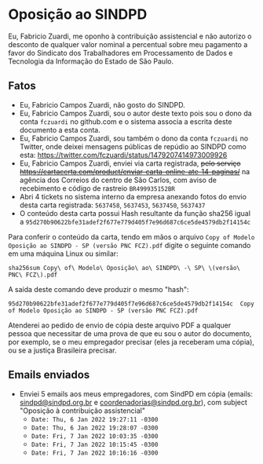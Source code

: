 # Oposição ao SINDPD

Eu, Fabricio Zuardi, me oponho à contribuição assistencial e não autorizo o desconto de qualquer valor nominal a percentual sobre meu pagamento a favor do Sindicato dos Trabalhadores em Processamento de Dados e Tecnologia da Informação do Estado de São Paulo.

## Fatos

- Eu, Fabricio Campos Zuardi, não gosto do SINDPD.
- Eu, Fabricio Campos Zuardi, sou o autor deste texto pois sou o dono da conta `fczuardi` no github.com e o sistema associa a escrita deste documento a esta conta.
- Eu, Fabricio Campos Zuardi, sou também o dono da conta `fczuardi` no Twitter, onde deixei mensagens públicas de repúdio ao SINDPD como esta: https://twitter.com/fczuardi/status/1479207414973009926
- Eu, Fabricio Campos Zuardi, enviei via carta registrada, ~~pelo serviço https://cartacerta.com/product/enviar-carta-online-ate-14-paginas/~~ na agência dos Correios do centro de São Carlos, com aviso de recebimento e código de rastreio `BR499935152BR`
- Abri 4 tickets no sistema interno da empresa anexando fotos do envio desta carta registrada: `5637458`, `5637453`, `5637450`, `5637437`
- O conteúdo desta carta possui Hash resultante da função sha256 igual a `95d270b90622bfe31adef2f677e779d405f7e96d687c6ce5de4579db2f14154c`

Para conferir o conteúdo da carta, tendo em mãos o arquivo `Copy of Modelo Oposição ao SINDPD - SP (versão PNC FCZ).pdf` digite o seguinte comando em uma máquina Linux ou similar:

```
sha256sum Copy\ of\ Modelo\ Oposição\ ao\ SINDPD\ -\ SP\ \(versão\ PNC\ FCZ\).pdf 
```

A saída deste comando deve produzir o mesmo "hash":

```
95d270b90622bfe31adef2f677e779d405f7e96d687c6ce5de4579db2f14154c  Copy of Modelo Oposição ao SINDPD - SP (versão PNC FCZ).pdf
```

Atenderei ao pedido de envio de cópia deste arquivo PDF a qualquer pessoa que necessitar de uma prova de que eu sou o autor do documento, por exemplo, se o meu empregador precisar (eles ja receberam uma cópia), ou se a justiça Brasileira precisar.

## Emails enviados

- Enviei 5 emails aos meus empregadores, com SindPD em cópia (emails: sindpd@sindpd.org.br e coordenadorias@sindpd.org.br), com subject "Oposição à contribuição assistencial"
  - `Date: Thu, 6 Jan 2022 19:27:11 -0300`
  - `Date: Thu, 6 Jan 2022 19:28:07 -0300`
  - `Date: Fri, 7 Jan 2022 10:03:35 -0300`
  - `Date: Fri, 7 Jan 2022 10:15:45 -0300`
  - `Date: Fri, 7 Jan 2022 10:16:16 -0300`

